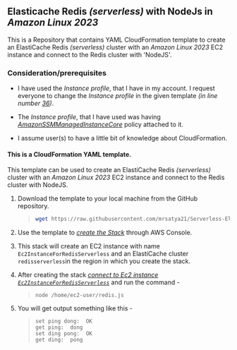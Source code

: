 ## Elasticache Redis *(serverless)* with NodeJs in *Amazon Linux 2023*
This is a Repository that contains YAML CloudFormation template to create an ElastiCache Redis *(serverless)* cluster with an *Amazon Linux 2023* EC2 instance and connect to the Redis cluster with 'NodeJS'. 

### Consideration/prerequisites 

- I have used the *Instance profile*, that I have in my account. I request everyone to change the *Instance profile* in the given template *(in line number [36](https://github.com/mrsatya21/Serverless-Elasticache-Redis-With-NodeJS/blob/main/template.yaml#L36))*.

- The *Instance profile*, that I have used was having *[AmazonSSMManagedInstanceCore](https://docs.aws.amazon.com/aws-managed-policy/latest/reference/AmazonSSMManagedInstanceCore.html)* policy attached to it. 

- I assume user(s) to have a little bit of knowledge about CloudFormation. 

#### This is a CloudFormation YAML template. 

This template can be used to create an ElastiCache Redis *(serverless)* cluster with an *Amazon Linux 2023* EC2 instance and connect to the Redis cluster with NodeJS.

1. Download the template to your local machine from the GitHub repository.
    > ```sh
    > wget https://raw.githubusercontent.com/mrsatya21/Serverless-Elasticache-Redis-With-NodeJS/main/template.yaml
    > ```

2. Use the template to *[create the Stack](https://docs.aws.amazon.com/AWSCloudFormation/latest/UserGuide/cfn-console-create-stack.html)* through AWS Console.

3. This stack will create an EC2 instance with name `Ec2InstanceForRedisServerless` and an ElastiCache cluster `redisserverless`in the region in which you create the stack. 

4. After creating the stack *[connect to Ec2 instance `Ec2InstanceForRedisServerless`](https://docs.aws.amazon.com/AWSEC2/latest/UserGuide/connect-linux-inst-ssh.html#connect-linux-inst-sshClient)* and run the command -
    > ```node 
    > node /home/ec2-user/redis.js
    > ```

5. You will get output something like this - 
    > ```
    > set ping dong:  OK
    > get ping:  dong
    > set ding pong:  OK
    > get ding:  pong
    > ```